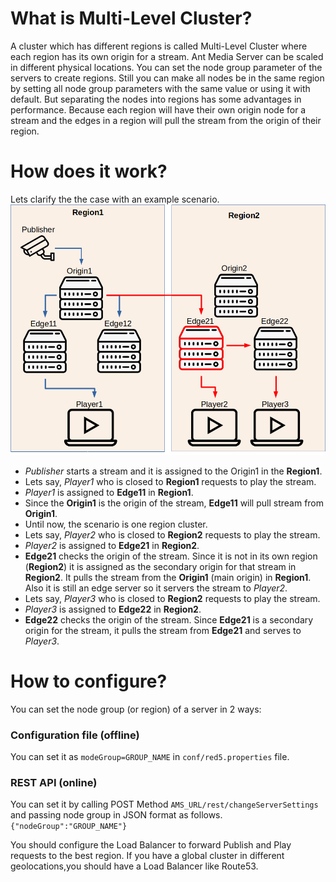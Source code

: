 # What is Multi-Level Cluster?
A cluster which has different regions is called Multi-Level Cluster where each region has its own origin for a stream. Ant Media Server can be scaled in different physical locations. You can set the node group parameter of the servers to create regions. Still you can make all nodes be in the same region by setting all node group parameters with the same value or using it with default. But separating the nodes into regions has some advantages in performance. Because each region will have their own origin node for a stream and the edges in a region will pull the stream from the origin of their region.

# How does it work?

Lets clarify the the case with an example scenario. 
![](images/multilevelcluster.png)

* _Publisher_ starts a stream and it is assigned to the Origin1 in the **Region1**.
* Lets say, _Player1_ who is closed to **Region1** requests to play the stream.
* _Player1_ is assigned to **Edge11** in **Region1**.
* Since the **Origin1** is the origin of the stream, **Edge11** will pull stream from **Origin1**.
* Until now, the scenario is one region cluster.
* Lets say, _Player2_ who is closed to **Region2** requests to play the stream.
* _Player2_ is assigned to **Edge21** in **Region2**.
* **Edge21** checks the origin of the stream. Since it is not in its own region (**Region2**) it is assigned as the secondary origin for that stream in **Region2**. It pulls the stream from the **Origin1** (main origin) in **Region1**. Also it is still an edge server so it servers the stream to _Player2_.
* Lets say, _Player3_ who is closed to **Region2** requests to play the stream.
* _Player3_ is assigned to **Edge22** in **Region2**.
* **Edge22** checks the origin of the stream. Since **Edge21** is a secondary origin for the stream, it pulls the stream from **Edge21** and serves to _Player3_.

# How to configure?
You can set the node group (or region) of a server in 2 ways:
### Configuration file (offline)
You can set it as `modeGroup=GROUP_NAME` in `conf/red5.properties` file.
### REST API (online)
You can set it by calling POST Method `AMS_URL/rest/changeServerSettings` and passing node group in JSON format as follows.
`{"nodeGroup":"GROUP_NAME"}`

You should configure the Load Balancer to forward Publish and Play requests to the best region. If you have a global cluster in different geolocations,you should have a Load Balancer like Route53.


